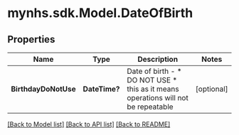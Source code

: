 # mynhs.sdk.Model.DateOfBirth
## Properties

Name | Type | Description | Notes
------------ | ------------- | ------------- | -------------
**BirthdayDoNotUse** | **DateTime?** | Date of birth - * DO NOT USE * this as it means operations will not be repeatable | [optional] 

[[Back to Model list]](../README.md#documentation-for-models) [[Back to API list]](../README.md#documentation-for-api-endpoints) [[Back to README]](../README.md)

